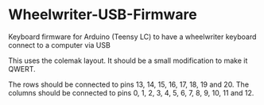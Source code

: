 # Wheelwriter-USB-Firmware
Keyboard firmware for Arduino (Teensy LC) to have a wheelwriter keyboard connect to a computer via USB

This uses the colemak layout. It should be a small modification to make it QWERT.

The rows should be connected to pins 13, 14, 15, 16, 17, 18, 19 and 20.
The columns should be connected to pins 0, 1, 2, 3, 4, 5, 6, 7, 8, 9, 10, 11 and 12.
